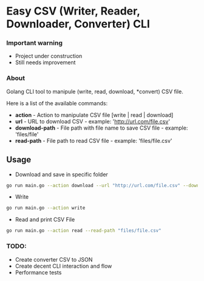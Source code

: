 # Easy CSV (Writer, Reader, Downloader, Converter) CLI

### Important warning
- Project under construction
- Still needs improvement

### About
Golang CLI tool to manipule (write, read, download, *convert) CSV file.

Here is a list of the available commands:

* **action**                  - Action to manipulate CSV file [write | read | download]
* **url**                     - URL to download CSV - example: 'http://url.com/file.csv'
* **download-path**           - File path with file name to save CSV file - example: 'files/file' 
* **read-path**               - File path to read CSV file - example: 'files/file.csv'

## Usage

- Download and save in specific folder
```bash
go run main.go --action download --url "http://url.com/file.csv" --download-path "files/file"
```

- Write
```bash
go run main.go --action write
```

- Read and print CSV File
```bash
go run main.go --action read --read-path "files/file.csv"
```
### TODO:

* Create converter CSV to JSON
* Create decent CLI interaction and flow
* Performance tests
